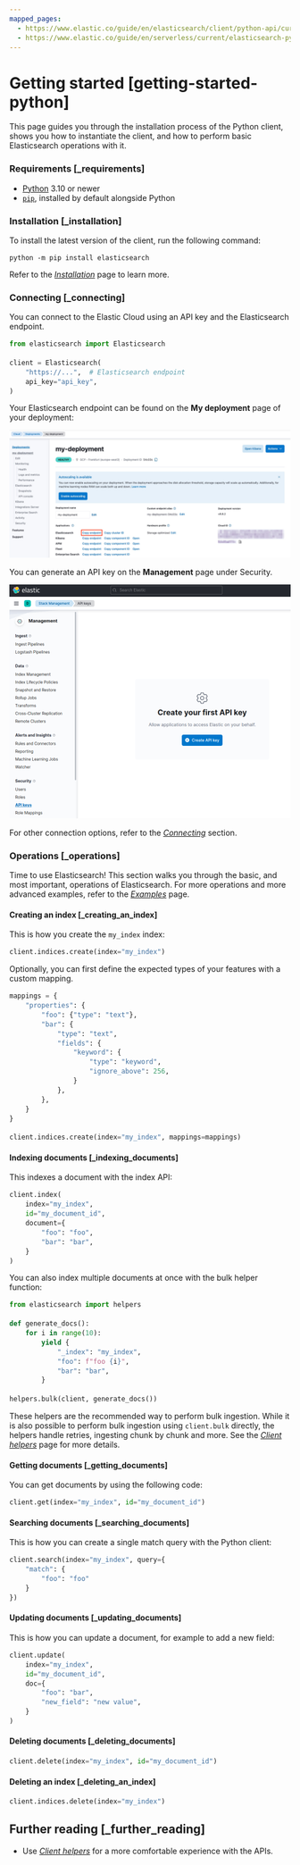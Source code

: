 ```yaml
---
mapped_pages:
  - https://www.elastic.co/guide/en/elasticsearch/client/python-api/current/getting-started-python.html
  - https://www.elastic.co/guide/en/serverless/current/elasticsearch-python-client-getting-started.html
---
```


# Getting started [getting-started-python]

This page guides you through the installation process of the Python client, shows you how to instantiate the client, and how to perform basic Elasticsearch operations with it.


### Requirements [_requirements]

* [Python](https://www.python.org/) 3.10 or newer
* [`pip`](https://pip.pypa.io/en/stable/), installed by default alongside Python


### Installation [_installation]

To install the latest version of the client, run the following command:

```shell
python -m pip install elasticsearch
```

Refer to the [*Installation*](/reference/installation.md) page to learn more.


### Connecting [_connecting]

You can connect to the Elastic Cloud using an API key and the Elasticsearch endpoint.

```py
from elasticsearch import Elasticsearch

client = Elasticsearch(
    "https://...",  # Elasticsearch endpoint
    api_key="api_key",
)
```

Your Elasticsearch endpoint can be found on the **My deployment** page of your deployment:

![Finding Elasticsearch endpoint](images/es-endpoint.jpg)

You can generate an API key on the **Management** page under Security.

![Create API key](images/create-api-key.png)

For other connection options, refer to the [*Connecting*](/reference/connecting.md) section.


### Operations [_operations]

Time to use Elasticsearch! This section walks you through the basic, and most important, operations of Elasticsearch. For more operations and more advanced examples, refer to the [*Examples*](/reference/examples.md) page.


#### Creating an index [_creating_an_index]

This is how you create the `my_index` index:

```py
client.indices.create(index="my_index")
```

Optionally, you can first define the expected types of your features with a custom mapping.

```py
mappings = {
    "properties": {
        "foo": {"type": "text"},
        "bar": {
            "type": "text",
            "fields": {
                "keyword": {
                    "type": "keyword",
                    "ignore_above": 256,
                }
            },
        },
    }
}

client.indices.create(index="my_index", mappings=mappings)
```


#### Indexing documents [_indexing_documents]

This indexes a document with the index API:

```py
client.index(
    index="my_index",
    id="my_document_id",
    document={
        "foo": "foo",
        "bar": "bar",
    }
)
```

You can also index multiple documents at once with the bulk helper function:

```py
from elasticsearch import helpers

def generate_docs():
    for i in range(10):
        yield {
            "_index": "my_index",
            "foo": f"foo {i}",
            "bar": "bar",
        }

helpers.bulk(client, generate_docs())
```

These helpers are the recommended way to perform bulk ingestion. While it is also possible to perform bulk ingestion using `client.bulk` directly, the helpers handle retries, ingesting chunk by chunk and more. See the [*Client helpers*](/reference/client-helpers.md) page for more details.


#### Getting documents [_getting_documents]

You can get documents by using the following code:

```py
client.get(index="my_index", id="my_document_id")
```


#### Searching documents [_searching_documents]

This is how you can create a single match query with the Python client:

```py
client.search(index="my_index", query={
    "match": {
        "foo": "foo"
    }
})
```


#### Updating documents [_updating_documents]

This is how you can update a document, for example to add a new field:

```py
client.update(
    index="my_index",
    id="my_document_id",
    doc={
        "foo": "bar",
        "new_field": "new value",
    }
)
```


#### Deleting documents [_deleting_documents]

```py
client.delete(index="my_index", id="my_document_id")
```


#### Deleting an index [_deleting_an_index]

```py
client.indices.delete(index="my_index")
```


## Further reading [_further_reading]

* Use [*Client helpers*](/reference/client-helpers.md) for a more comfortable experience with the APIs.
